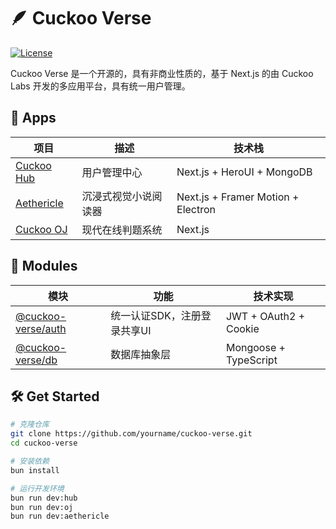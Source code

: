 # 🪶 Cuckoo Verse

[![License](https://img.shields.io/badge/License-Apache_2.0-white.svg)](https://opensource.org/licenses/Apache-2.0)

Cuckoo Verse 是一个开源的，具有非商业性质的，基于 Next.js 的由 Cuckoo Labs 开发的多应用平台，具有统一用户管理。

## 🚀 Apps

| 项目                                            | 描述                 | 技术栈                             |
| ----------------------------------------------- | -------------------- | ---------------------------------- |
| [Cuckoo Hub](applications/cuckoo-hub)           | 用户管理中心         | Next.js + HeroUI + MongoDB         |
| [Aethericle](applications/aethericle/README.md) | 沉浸式视觉小说阅读器 | Next.js + Framer Motion + Electron |
| [Cuckoo OJ](applications/cuckoo-oj)             | 现代在线判题系统     | Next.js                            |

## 🧩 Modules

| 模块                                | 功能                        | 技术实现              |
| ----------------------------------- | --------------------------- | --------------------- |
| [@cuckoo-verse/auth](packages/auth) | 统一认证SDK，注册登录共享UI | JWT + OAuth2 + Cookie |
| [@cuckoo-verse/db](packages/db)     | 数据库抽象层                | Mongoose + TypeScript |

## 🛠️ Get Started

```bash
# 克隆仓库
git clone https://github.com/yourname/cuckoo-verse.git
cd cuckoo-verse

# 安装依赖
bun install

# 运行开发环境
bun run dev:hub
bun run dev:oj     
bun run dev:aethericle
